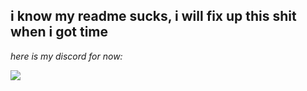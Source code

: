 ## i know my readme sucks, i will fix up this shit when i got time

_here is my discord for now:_

<a href="https://discord.com/users/868906516684607509" target="_blank"> <img src="https://discord.c99.nl/widget/theme-2/868906516684607509.png"/></a>
